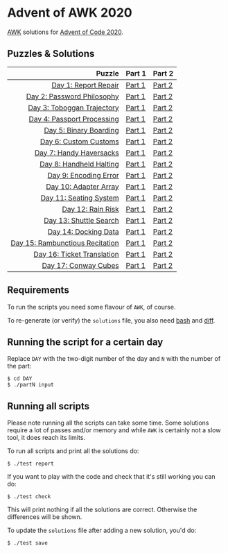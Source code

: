 # Advent of AWK 2020

[AWK](https://en.wikipedia.org/wiki/AWK) solutions for
[Advent of Code 2020](https://adventofcode.com/2020).

## Puzzles & Solutions

| Puzzle                                | Part 1             | Part 2             |
| -------------------------------------:| ------------------ | ------------------ |
| [Day 1: Report Repair][1]             | [Part 1](01/part1) | [Part 2](01/part2) |
| [Day 2: Password Philosophy][2]       | [Part 1](02/part1) | [Part 2](02/part2) |
| [Day 3: Toboggan Trajectory][3]       | [Part 1](03/part1) | [Part 2](03/part2) |
| [Day 4: Passport Processing][4]       | [Part 1](04/part1) | [Part 2](04/part2) |
| [Day 5: Binary Boarding][5]           | [Part 1](05/part1) | [Part 2](05/part2) |
| [Day 6: Custom Customs][6]            | [Part 1](06/part1) | [Part 2](06/part2) |
| [Day 7: Handy Haversacks][7]          | [Part 1](07/part1) | [Part 2](07/part2) |
| [Day 8: Handheld Halting][8]          | [Part 1](08/part1) | [Part 2](08/part2) |
| [Day 9: Encoding Error][9]            | [Part 1](09/part1) | [Part 2](09/part2) |
| [Day 10: Adapter Array][10]           | [Part 1](10/part1) | [Part 2](10/part2) |
| [Day 11: Seating System ][11]         | [Part 1](11/part1) | [Part 2](11/part2) |
| [Day 12: Rain Risk][12]               | [Part 1](12/part1) | [Part 2](12/part2) |
| [Day 13: Shuttle Search][13]          | [Part 1](13/part1) | [Part 2](13/part2) |
| [Day 14: Docking Data][14]            | [Part 1](14/part1) | [Part 2](14/part2) |
| [Day 15: Rambunctious Recitation][15] | [Part 1](15/part1) | [Part 2](15/part2) |
| [Day 16: Ticket Translation][16]      | [Part 1](16/part1) | [Part 2](16/part2) |
| [Day 17: Conway Cubes][17]            | [Part 1](17/part1) | [Part 2](17/part2) |

## Requirements

To run the scripts you need some flavour of `AWK`, of course.

To re-generate (or verify) the `solutions` file, you also need
[bash](https://en.wikipedia.org/wiki/Bash_(Unix_shell)) and
[diff](https://en.wikipedia.org/wiki/Diff).

## Running the script for a certain day

Replace `DAY` with the two-digit number of the day and `N` with the number
of the part:

	$ cd DAY
	$ ./partN input

## Running all scripts

Please note running all the scripts can take some time.
Some solutions require a lot of passes and/or memory and while `AWK` is
certainly not a slow tool, it does reach its limits.

To run all scripts and print all the solutions do:

	$ ./test report

If you want to play with the code and check that it's still working you can
do:

	$ ./test check

This will print nothing if all the solutions are correct.
Otherwise the differences will be shown.

To update the `solutions` file after adding a new solution, you'd do:

	$ ./test save

[1]: https://adventofcode.com/2020/day/1
[2]: https://adventofcode.com/2020/day/2
[3]: https://adventofcode.com/2020/day/3
[4]: https://adventofcode.com/2020/day/4
[5]: https://adventofcode.com/2020/day/5
[6]: https://adventofcode.com/2020/day/6
[7]: https://adventofcode.com/2020/day/7
[8]: https://adventofcode.com/2020/day/8
[9]: https://adventofcode.com/2020/day/9
[10]: https://adventofcode.com/2020/day/10
[11]: https://adventofcode.com/2020/day/11
[12]: https://adventofcode.com/2020/day/12
[13]: https://adventofcode.com/2020/day/13
[14]: https://adventofcode.com/2020/day/14
[15]: https://adventofcode.com/2020/day/15
[16]: https://adventofcode.com/2020/day/16
[17]: https://adventofcode.com/2020/day/17
